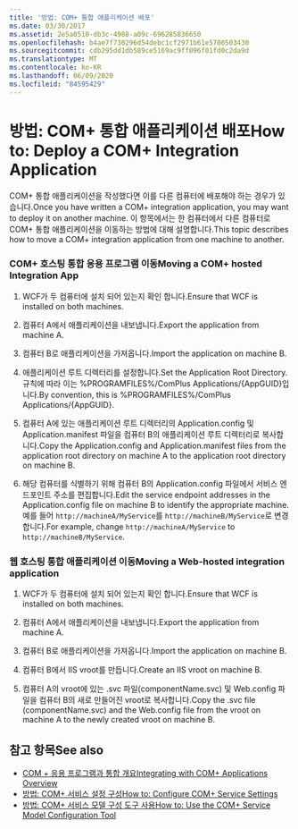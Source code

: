 ```yaml
---
title: '방법: COM+ 통합 애플리케이션 배포'
ms.date: 03/30/2017
ms.assetid: 2e5a0510-db3c-4988-a09c-696285836650
ms.openlocfilehash: b4ae7f730296d54debc1cf2971b61e5700503430
ms.sourcegitcommit: cdb295dd1db589ce5169ac9ff096f01fd0c2da9d
ms.translationtype: MT
ms.contentlocale: ko-KR
ms.lasthandoff: 06/09/2020
ms.locfileid: "84595429"
---
```

# <a name="how-to-deploy-a-com-integration-application"></a><span data-ttu-id="f4c6f-102">방법: COM+ 통합 애플리케이션 배포</span><span class="sxs-lookup"><span data-stu-id="f4c6f-102">How to: Deploy a COM+ Integration Application</span></span>
<span data-ttu-id="f4c6f-103">COM+ 통합 애플리케이션을 작성했다면 이를 다른 컴퓨터에 배포해야 하는 경우가 있습니다.</span><span class="sxs-lookup"><span data-stu-id="f4c6f-103">Once you have written a COM+ integration application, you may want to deploy it on another machine.</span></span> <span data-ttu-id="f4c6f-104">이 항목에서는 한 컴퓨터에서 다른 컴퓨터로 COM+ 통합 애플리케이션을 이동하는 방법에 대해 설명합니다.</span><span class="sxs-lookup"><span data-stu-id="f4c6f-104">This topic describes how to move a COM+ integration application from one machine to another.</span></span>  
  
### <a name="moving-a-com-hosted-integration-app"></a><span data-ttu-id="f4c6f-105">COM+ 호스팅 통합 응용 프로그램 이동</span><span class="sxs-lookup"><span data-stu-id="f4c6f-105">Moving a COM+ hosted Integration App</span></span>  
  
1. <span data-ttu-id="f4c6f-106">WCF가 두 컴퓨터에 설치 되어 있는지 확인 합니다.</span><span class="sxs-lookup"><span data-stu-id="f4c6f-106">Ensure that WCF is installed on both machines.</span></span>  
  
2. <span data-ttu-id="f4c6f-107">컴퓨터 A에서 애플리케이션을 내보냅니다.</span><span class="sxs-lookup"><span data-stu-id="f4c6f-107">Export the application from machine A.</span></span>  
  
3. <span data-ttu-id="f4c6f-108">컴퓨터 B로 애플리케이션을 가져옵니다.</span><span class="sxs-lookup"><span data-stu-id="f4c6f-108">Import the application on machine B.</span></span>  
  
4. <span data-ttu-id="f4c6f-109">애플리케이션 루트 디렉터리를 설정합니다.</span><span class="sxs-lookup"><span data-stu-id="f4c6f-109">Set the Application Root Directory.</span></span> <span data-ttu-id="f4c6f-110">규칙에 따라 이는 %PROGRAMFILES%/ComPlus Applications/{AppGUID}입니다.</span><span class="sxs-lookup"><span data-stu-id="f4c6f-110">By convention, this is %PROGRAMFILES%/ComPlus Applications/{AppGUID}.</span></span>  
  
5. <span data-ttu-id="f4c6f-111">컴퓨터 A에 있는 애플리케이션 루트 디렉터리의 Application.config 및 Application.manifest 파일을 컴퓨터 B의 애플리케이션 루트 디렉터리로 복사합니다.</span><span class="sxs-lookup"><span data-stu-id="f4c6f-111">Copy the Application.config and Application.manifest files from the application root directory on machine A to the application root directory on machine B.</span></span>  
  
6. <span data-ttu-id="f4c6f-112">해당 컴퓨터를 식별하기 위해 컴퓨터 B의 Application.config 파일에서 서비스 엔드포인트 주소를 편집합니다.</span><span class="sxs-lookup"><span data-stu-id="f4c6f-112">Edit the service endpoint addresses in the Application.config file on machine B to identify the appropriate machine.</span></span> <span data-ttu-id="f4c6f-113">예를 들어 `http://machineA/MyService`를 `http://machineB/MyService`로 변경합니다.</span><span class="sxs-lookup"><span data-stu-id="f4c6f-113">For example, change `http://machineA/MyService` to `http://machineB/MyService`.</span></span>  
  
### <a name="moving-a-web-hosted-integration-application"></a><span data-ttu-id="f4c6f-114">웹 호스팅 통합 애플리케이션 이동</span><span class="sxs-lookup"><span data-stu-id="f4c6f-114">Moving a Web-hosted integration application</span></span>  
  
1. <span data-ttu-id="f4c6f-115">WCF가 두 컴퓨터에 설치 되어 있는지 확인 합니다.</span><span class="sxs-lookup"><span data-stu-id="f4c6f-115">Ensure that WCF is installed on both machines.</span></span>  
  
2. <span data-ttu-id="f4c6f-116">컴퓨터 A에서 애플리케이션을 내보냅니다.</span><span class="sxs-lookup"><span data-stu-id="f4c6f-116">Export the application from machine A.</span></span>  
  
3. <span data-ttu-id="f4c6f-117">컴퓨터 B로 애플리케이션을 가져옵니다.</span><span class="sxs-lookup"><span data-stu-id="f4c6f-117">Import the application on machine B.</span></span>  
  
4. <span data-ttu-id="f4c6f-118">컴퓨터 B에서 IIS vroot를 만듭니다.</span><span class="sxs-lookup"><span data-stu-id="f4c6f-118">Create an IIS vroot on machine B.</span></span>  
  
5. <span data-ttu-id="f4c6f-119">컴퓨터 A의 vroot에 있는 .svc 파일(componentName.svc) 및 Web.config 파일을 컴퓨터 B의 새로 만들어진 vroot로 복사합니다.</span><span class="sxs-lookup"><span data-stu-id="f4c6f-119">Copy the .svc file (componentName.svc) and the Web.config file from the vroot on machine A to the newly created vroot on machine B.</span></span>  
  
## <a name="see-also"></a><span data-ttu-id="f4c6f-120">참고 항목</span><span class="sxs-lookup"><span data-stu-id="f4c6f-120">See also</span></span>

- [<span data-ttu-id="f4c6f-121">COM + 응용 프로그램과 통합 개요</span><span class="sxs-lookup"><span data-stu-id="f4c6f-121">Integrating with COM+ Applications Overview</span></span>](integrating-with-com-plus-applications-overview.md)
- [<span data-ttu-id="f4c6f-122">방법: COM+ 서비스 설정 구성</span><span class="sxs-lookup"><span data-stu-id="f4c6f-122">How to: Configure COM+ Service Settings</span></span>](how-to-configure-com-service-settings.md)
- [<span data-ttu-id="f4c6f-123">방법: COM+ 서비스 모델 구성 도구 사용</span><span class="sxs-lookup"><span data-stu-id="f4c6f-123">How to: Use the COM+ Service Model Configuration Tool</span></span>](how-to-use-the-com-service-model-configuration-tool.md)
